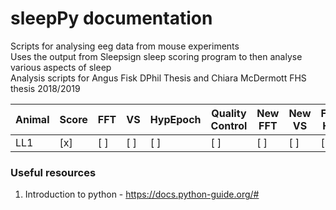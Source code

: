 # sleepPy documentation  

Scripts for analysing eeg data from mouse experiments  
Uses the output from 
Sleepsign sleep scoring program 
to then analyse various aspects of sleep  
Analysis scripts for Angus Fisk DPhil Thesis
and Chiara McDermott FHS thesis 2018/2019  


| Animal | Score | FFT | VS | HypEpoch | Quality Control | New FFT | New VS | Final Hyp |
|---|---|---|---|---|---|---|---|---|
|LL1|[x]|[ ]|[ ]|[ ]|[ ]|[ ]|[ ]|[ ]|


### Useful resources  

1. Introduction to python - https://docs.python-guide.org/# 
